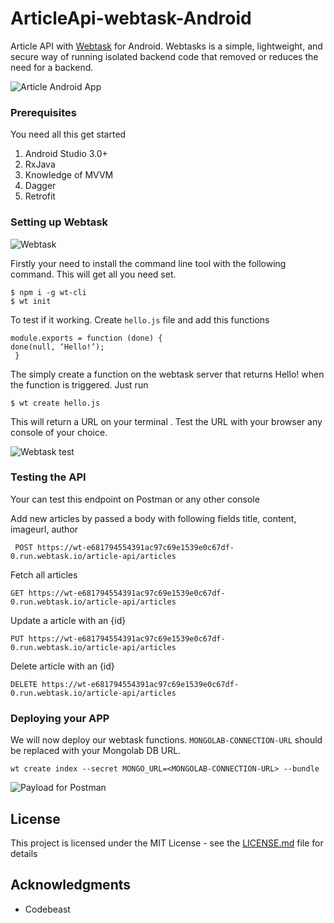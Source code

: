 # ArticleApi-webtask-Android
Article API with [Webtask](https://webtask.io) for Android. Webtasks is a simple, lightweight, and secure way of running isolated backend code that removed or reduces the need for a backend.

![Article Android App](http://res.cloudinary.com/hngfun/image/upload/v1519336613/Screenshot_20180222-101125_ctzbes.png)



### Prerequisites

You need all this get started
 1. Android Studio 3.0+
 2. RxJava
 3. Knowledge of MVVM
 4. Dagger
 5. Retrofit


### Setting up Webtask
![Webtask](https://webtask.io/images/symbol.svg)

Firstly your need to install the command line tool with the following command. This will get all you need set.
```
$ npm i -g wt-cli 
$ wt init
```
To test if it working. Create ```hello.js``` file and add this functions
```
module.exports = function (done) { 
done(null, ‘Hello!’);
 }
 ```
The simply create a function on the webtask server that returns Hello! when the function is triggered. Just run
```
$ wt create hello.js
```
This will return a URL on your terminal . Test the URL with your browser any console of your choice.

![Webtask test](http://res.cloudinary.com/hngfun/image/upload/v1519337316/Screen_Shot_2018-02-22_at_10.39.13_AM_xoaigm.png)



### Testing the API

Your can test this endpoint on Postman or any other console

Add new articles by passed a body with following fields title, content, imageurl, author
```
 POST https://wt-e681794554391ac97c69e1539e0c67df-0.run.webtask.io/article-api/articles
```
Fetch all  articles 
```
GET https://wt-e681794554391ac97c69e1539e0c67df-0.run.webtask.io/article-api/articles
```
Update a article with an {id}
```
PUT https://wt-e681794554391ac97c69e1539e0c67df-0.run.webtask.io/article-api/articles
```
Delete article with an {id}
```
DELETE https://wt-e681794554391ac97c69e1539e0c67df-0.run.webtask.io/article-api/articles
```

### Deploying your APP
We will now deploy our webtask functions. ```MONGOLAB-CONNECTION-URL``` should be replaced with your Mongolab DB URL.

```
wt create index --secret MONGO_URL=<MONGOLAB-CONNECTION-URL> --bundle
```
![Payload for Postman](http://res.cloudinary.com/hngfun/image/upload/v1519337187/Screen_Shot_2018-02-22_at_10.42.53_PM_wghm6g.png)

## License

This project is licensed under the MIT License - see the [LICENSE.md](LICENSE.md) file for details

## Acknowledgments

* Codebeast

